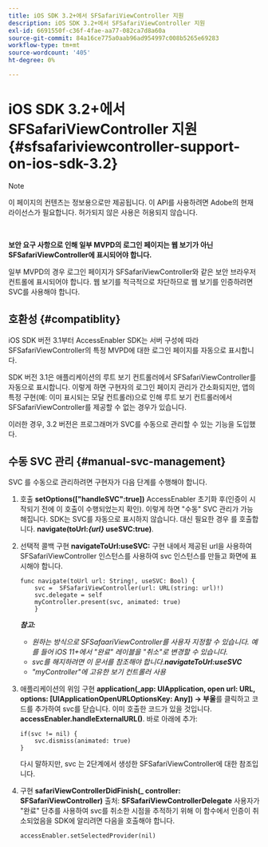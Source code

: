 ```yaml
---
title: iOS SDK 3.2+에서 SFSafariViewController 지원
description: iOS SDK 3.2+에서 SFSafariViewController 지원
exl-id: 6691550f-c36f-4fae-aa77-082ca7d8a60a
source-git-commit: 84a16ce775a0aab96ad954997c008b5265e69283
workflow-type: tm+mt
source-wordcount: '405'
ht-degree: 0%

---
```


# iOS SDK 3.2+에서 SFSafariViewController 지원 {#sfsafariviewcontroller-support-on-ios-sdk-3.2}

>[!NOTE]
>
>이 페이지의 컨텐츠는 정보용으로만 제공됩니다. 이 API를 사용하려면 Adobe의 현재 라이선스가 필요합니다. 허가되지 않은 사용은 허용되지 않습니다.

</br>


**보안 요구 사항으로 인해 일부 MVPD의 로그인 페이지는 웹 보기가 아닌 SFSafariViewController에 표시되어야 합니다.**

일부 MVPD의 경우 로그인 페이지가 SFSafariViewController와 같은 보안 브라우저 컨트롤에 표시되어야 합니다. 웹 보기를 적극적으로 차단하므로 웹 보기를 인증하려면 SVC를 사용해야 합니다.

## 호환성 {#compatiblity}

iOS SDK 버전 3.1부터 AccessEnabler SDK는 서버 구성에 따라 SFSafariViewController의 특정 MVPD에 대한 로그인 페이지를 자동으로 표시합니다.

SDK 버전 3.1은 애플리케이션의 루트 보기 컨트롤러에서 SFSafariViewController를 자동으로 표시합니다. 이렇게 하면 구현자의 로그인 페이지 관리가 간소화되지만, 앱의 특정 구현(예: 이미 표시되는 모달 컨트롤러)으로 인해 루트 보기 컨트롤러에서 SFSafariViewController를 제공할 수 없는 경우가 있습니다.

이러한 경우, 3.2 버전은 프로그래머가 SVC를 수동으로 관리할 수 있는 기능을 도입했다.

## 수동 SVC 관리 {#manual-svc-management}

SVC 를 수동으로 관리하려면 구현자가 다음 단계를 수행해야 합니다.


1. 호출 **setOptions([&quot;handleSVC&quot;:true])** AccessEnabler 초기화 후(인증이 시작되기 전에 이 호출이 수행되었는지 확인). 이렇게 하면 &quot;수동&quot; SVC 관리가 가능해집니다. SDK는 SVC를 자동으로 표시하지 않습니다. 대신 필요한 경우 를 호출합니다. **navigate(toUrl:*{url}* useSVC:true)**.

1. 선택적 콜백 구현 **navigateToUrl:useSVC:** 구현 내에서 제공된 url을 사용하여 SFSafariViewController 인스턴스를 사용하여 svc 인스턴스를 만들고 화면에 표시해야 합니다.

   ```obj-c
   func navigate(toUrl url: String!, useSVC: Bool) {
       svc =  SFSafariViewController(url: URL(string: url)!)
       svc.delegate = self
       myController.present(svc, animated: true)
       }
   ```

   ***참고:***

   - *원하는 방식으로 SFSafaariViewController를 사용자 지정할 수 있습니다. 예를 들어 iOS 11+에서 &quot;완료&quot; 레이블을 &quot;취소&quot;로 변경할 수 있습니다.*
   - *svc를 해지하려면 이 문서를 참조해야 합니다.**navigateToUrl:useSVC***
   - *&quot;myController&quot;에 고유한 보기 컨트롤러 사용*


1. 애플리케이션의 위임 구현 **application(\_app: UIApplication, open url: URL, options: \[UIApplicationOpenURLOptionsKey: Any\]) -\> 부울**&#x200B;를 클릭하고 코드를 추가하여 svc를 닫습니다. 이미 호출한 코드가 있을 것입니다. **accessEnabler.handleExternalURL()**. 바로 아래에 추가:

   ```obj-c
   if(svc != nil) {
       svc.dismiss(animated: true)
   }
   ```

   다시 말하지만, svc 는 2단계에서 생성한 SFSafariViewController에 대한 참조입니다.


1. 구현 **safariViewControllerDidFinish(\_ controller: SFSafariViewController)** 출처: **SFSafariViewControllerDelegate** 사용자가 &quot;완료&quot; 단추를 사용하여 svc를 취소한 시점을 추적하기 위해 이 함수에서 인증이 취소되었음을 SDK에 알리려면 다음을 호출해야 합니다.

   ```obj-c
   accessEnabler.setSelectedProvider(nil)
   ```
